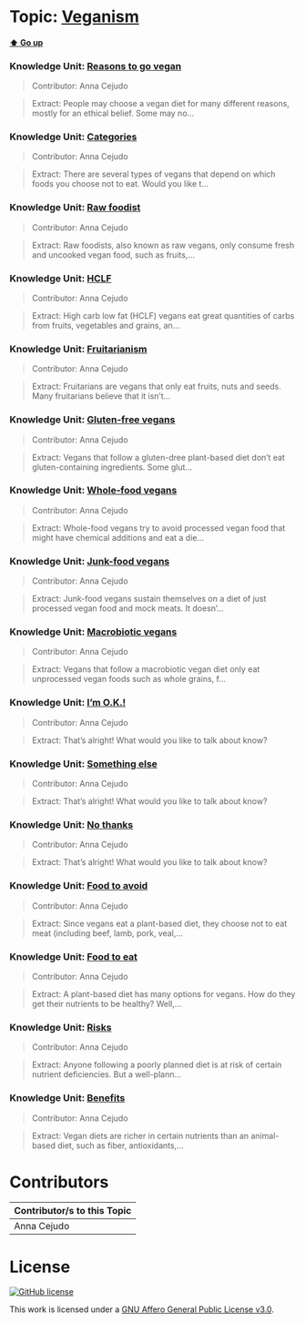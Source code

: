 # Topic: [Veganism](../topics/veganism.md) 
#### [:arrow_up: Go up](../README.md)

### Knowledge Unit: [Reasons to go vegan ](../knowledge_units/veganism/reasons-to-go-vegan.md)

> Contributor: Anna Cejudo

> Extract: People may choose a vegan diet for many different reasons, mostly for an ethical belief. Some may no...


### Knowledge Unit: [Categories ](../knowledge_units/veganism/categories.md)

> Contributor: Anna Cejudo

> Extract: There are several types of vegans that depend on which foods you choose not to eat. Would you like t...


### Knowledge Unit: [Raw foodist ](../knowledge_units/veganism/raw-foodist.md)

> Contributor: Anna Cejudo

> Extract: Raw foodists, also known as raw vegans, only consume fresh and uncooked vegan food, such as fruits,...


### Knowledge Unit: [HCLF ](../knowledge_units/veganism/hclf.md)

> Contributor: Anna Cejudo

> Extract: High carb low fat (HCLF) vegans eat great quantities of carbs from fruits, vegetables and grains, an...


### Knowledge Unit: [Fruitarianism ](../knowledge_units/veganism/fruitarianism.md)

> Contributor: Anna Cejudo

> Extract: Fruitarians are vegans that only eat fruits, nuts and seeds. Many fruitarians believe that it isn’t...


### Knowledge Unit: [Gluten-free vegans ](../knowledge_units/veganism/gluten-free-vegans.md)

> Contributor: Anna Cejudo

> Extract: Vegans that follow a gluten-dree plant-based diet don’t eat gluten-containing ingredients. Some glut...


### Knowledge Unit: [Whole-food vegans ](../knowledge_units/veganism/whole-food-vegans.md)

> Contributor: Anna Cejudo

> Extract: Whole-food vegans try to avoid processed vegan food that might have chemical additions and eat a die...


### Knowledge Unit: [Junk-food vegans ](../knowledge_units/veganism/junk-food-vegans.md)

> Contributor: Anna Cejudo

> Extract: Junk-food vegans sustain themselves on a diet of just processed vegan food and mock meats. It doesn’...


### Knowledge Unit: [Macrobiotic vegans ](../knowledge_units/veganism/macrobiotic-vegans.md)

> Contributor: Anna Cejudo

> Extract: Vegans that follow a macrobiotic vegan diet only eat unprocessed vegan foods such as whole grains, f...


### Knowledge Unit: [I’m O.K.! ](../knowledge_units/veganism/im-ok.md)

> Contributor: Anna Cejudo

> Extract: That’s alright! What would you like to talk about know?


### Knowledge Unit: [Something else ](../knowledge_units/veganism/something-else.md)

> Contributor: Anna Cejudo

> Extract: That’s alright! What would you like to talk about know?


### Knowledge Unit: [No thanks ](../knowledge_units/veganism/no-thanks.md)

> Contributor: Anna Cejudo

> Extract: That’s alright! What would you like to talk about know?


### Knowledge Unit: [Food to avoid ](../knowledge_units/veganism/food-to-avoid.md)

> Contributor: Anna Cejudo

> Extract: Since vegans eat a plant-based diet, they choose not to eat meat (including beef, lamb, pork, veal,...


### Knowledge Unit: [Food to eat ](../knowledge_units/veganism/food-to-eat.md)

> Contributor: Anna Cejudo

> Extract: A plant-based diet has many options for vegans. How do they get their nutrients to be healthy? Well,...


### Knowledge Unit: [Risks ](../knowledge_units/veganism/risks.md)

> Contributor: Anna Cejudo

> Extract: Anyone following a poorly planned diet is at risk of certain nutrient deficiencies. But a well-plann...


### Knowledge Unit: [Benefits ](../knowledge_units/veganism/benefits.md)

> Contributor: Anna Cejudo

> Extract: Vegan diets are richer in certain nutrients than an animal-based diet, such as fiber, antioxidants,...


# Contributors

| Contributor/s to this Topic |
| - |  
| Anna Cejudo |    


# License
[![GitHub license](https://img.shields.io/github/license/inbrainz/cerebro)](https://github.com/inbrainz/cerebro/blob/master/LICENSE)

This work is licensed under a [GNU Affero General Public License v3.0](https://www.gnu.org/licenses/agpl-3.0.txt).